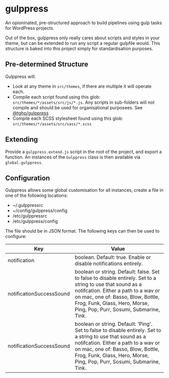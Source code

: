 # gulppress

An opioninated, pre-structured approach to build pipelines using gulp tasks for WordPress projects.

Out of the box, gulppress only really cares about scripts and styles in your theme, but can be extended to run any script a regular gulpfile would. This structure is baked into this project simply for standardisation purposes.

## Pre-determined Structure

Gulppress will:

- Look at any theme in `src/themes`, if there are multiple it will operate each.
- Compile each script found using this glob: `src/themes/*/assets/src/js/*.js`. Any scripts in sub-folders will not compile and should be used for organisational purposees. See [@tghp/gulppress](https://github.com/tghp/gulppress)
- Compile each SCSS stylesheet found using this glob: `src/themes/*/assets/src/sass/*.scss`

## Extending

Provide a `gulppress.extend.js` script in the root of the project, and export a function. An instances of the `Gulppress` class is then available via `global.gulppress`.

## Configuration

Gulppress allows some global customisation for all instances, create a file in one of the following locations:

* ~/.gulppressrc
* ~/config/gulppress/config
* /etc/gulppressrc
* /etc/gulppress/config

The file should be in JSON format. The following keys can then be used to configure:

| Key | Value |
|-----|-------|
| notification | boolean. Default: true. Enable or disable notifications entirely. |
| notificationSuccessSound | boolean or string. Default: false. Set to false to disable entirely. Set to a string to use that sound as a notifcation. Either a path to a wav or on mac, one of: Basso, Blow, Bottle, Frog, Funk, Glass, Hero, Morse, Ping, Pop, Purr, Sosumi, Submarine, Tink. |
| notificationSuccessSound | boolean or string. Default: 'Ping'. Set to false to disable entirely. Set to a string to use that sound as a notifcation. Either a path to a wav or on mac, one of: Basso, Blow, Bottle, Frog, Funk, Glass, Hero, Morse, Ping, Pop, Purr, Sosumi, Submarine, Tink. |